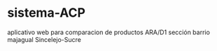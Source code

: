 # sistema-ACP
aplicativo web para comparacion de productos ARA/D1 sección barrio majagual Sincelejo-Sucre

